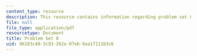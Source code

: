 ```yaml
---
content_type: resource
description: This resource contains information regarding problem set 0.
file: null
file_type: application/pdf
resourcetype: Document
title: Problem Set 0
uid: 96183c40-3c93-262e-07eb-9aa1f111b3c6
---
```

